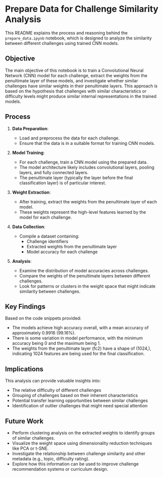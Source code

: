 
# Prepare Data for Challenge Similarity Analysis

This README explains the process and reasoning behind the `prepare_data.ipynb` notebook, which is designed to analyze the similarity between different challenges using trained CNN models.

## Objective

The main objective of this notebook is to train a Convolutional Neural Network (CNN) model for each challenge, extract the weights from the penultimate layer of these models, and investigate whether similar challenges have similar weights in their penultimate layers. This approach is based on the hypothesis that challenges with similar characteristics or difficulty levels might produce similar internal representations in the trained models.

## Process

1. **Data Preparation**: 
   - Load and preprocess the data for each challenge.
   - Ensure that the data is in a suitable format for training CNN models.

2. **Model Training**:
   - For each challenge, train a CNN model using the prepared data.
   - The model architecture likely includes convolutional layers, pooling layers, and fully connected layers.
   - The penultimate layer (typically the layer before the final classification layer) is of particular interest.

3. **Weight Extraction**:
   - After training, extract the weights from the penultimate layer of each model.
   - These weights represent the high-level features learned by the model for each challenge.

4. **Data Collection**:
   - Compile a dataset containing:
     - Challenge identifiers
     - Extracted weights from the penultimate layer
     - Model accuracy for each challenge

5. **Analysis**:
   - Examine the distribution of model accuracies across challenges.
   - Compare the weights of the penultimate layers between different challenges.
   - Look for patterns or clusters in the weight space that might indicate similarity between challenges.

## Key Findings

Based on the code snippets provided:

- The models achieve high accuracy overall, with a mean accuracy of approximately 0.9916 (99.16%).
- There is some variation in model performance, with the minimum accuracy being 0 and the maximum being 1.
- The weights from the penultimate layer (fc2) have a shape of (1024,), indicating 1024 features are being used for the final classification.

## Implications

This analysis can provide valuable insights into:
- The relative difficulty of different challenges
- Grouping of challenges based on their inherent characteristics
- Potential transfer learning opportunities between similar challenges
- Identification of outlier challenges that might need special attention

## Future Work

- Perform clustering analysis on the extracted weights to identify groups of similar challenges.
- Visualize the weight space using dimensionality reduction techniques like PCA or t-SNE.
- Investigate the relationship between challenge similarity and other metadata (e.g., topic, difficulty rating).
- Explore how this information can be used to improve challenge recommendation systems or curriculum design.

